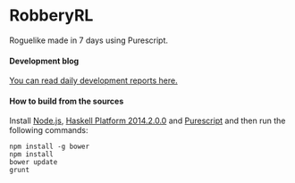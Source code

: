 # RobberyRL
Roguelike made in 7 days using Purescript.

#### Development blog

[You can read daily development reports here.](https://teamkalamakkara.wordpress.com/)

#### How to build from the sources

Install [Node.js](https://nodejs.org/), [Haskell Platform 2014.2.0.0](https://www.haskell.org/platform/) and [Purescript](http://www.purescript.org/) and then run the following commands:

```
npm install -g bower
npm install
bower update
grunt
```
